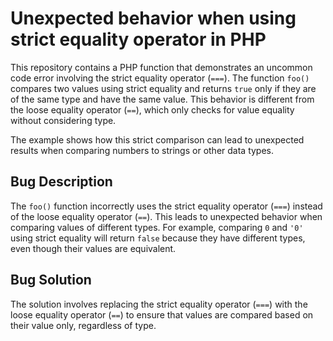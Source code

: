 # Unexpected behavior when using strict equality operator in PHP

This repository contains a PHP function that demonstrates an uncommon code error involving the strict equality operator (`===`). The function `foo()` compares two values using strict equality and returns `true` only if they are of the same type and have the same value. This behavior is different from the loose equality operator (`==`), which only checks for value equality without considering type. 

The example shows how this strict comparison can lead to unexpected results when comparing numbers to strings or other data types.

## Bug Description

The `foo()` function incorrectly uses the strict equality operator (`===`) instead of the loose equality operator (`==`). This leads to unexpected behavior when comparing values of different types. For example, comparing `0` and `'0'` using strict equality will return `false` because they have different types, even though their values are equivalent.

## Bug Solution

The solution involves replacing the strict equality operator (`===`) with the loose equality operator (`==`) to ensure that values are compared based on their value only, regardless of type.

